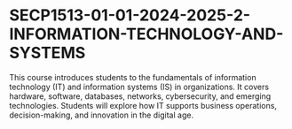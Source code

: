 # SECP1513-01-01-2024-2025-2-INFORMATION-TECHNOLOGY-AND-SYSTEMS
This course introduces students to the fundamentals of information technology (IT) and information systems (IS) in organizations. It covers hardware, software, databases, networks, cybersecurity, and emerging technologies. Students will explore how IT supports business operations, decision-making, and innovation in the digital age.

